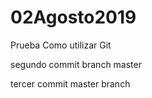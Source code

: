 # 02Agosto2019
Prueba
Como utilizar Git

segundo commit branch master

tercer commit master branch

